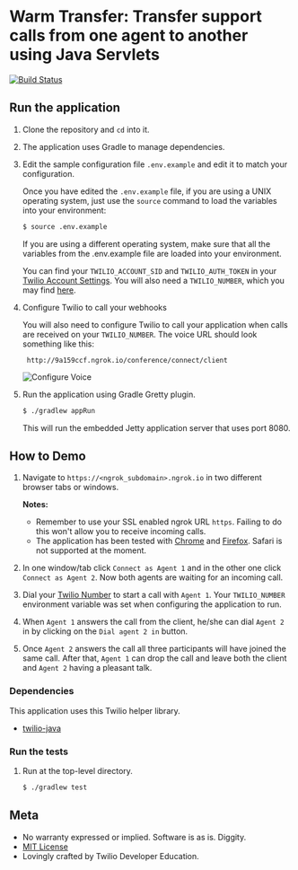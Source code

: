 # Warm Transfer: Transfer support calls from one agent to another using Java Servlets
[![Build Status](https://travis-ci.org/TwilioDevEd/warm-transfer-servlets.svg?branch=master)](https://travis-ci.org/TwilioDevEd/warm-transfer-servlets)

## Run the application

1. Clone the repository and `cd` into it.

1. The application uses Gradle to manage dependencies.

1. Edit the sample configuration file `.env.example` and edit it to match your configuration.

   Once you have edited the `.env.example` file, if you are using a UNIX operating system,
   just use the `source` command to load the variables into your environment:

   ```bash
   $ source .env.example
   ```

   If you are using a different operating system, make sure that all the
   variables from the .env.example file are loaded into your environment.

   You can find your `TWILIO_ACCOUNT_SID` and `TWILIO_AUTH_TOKEN` in your
   [Twilio Account Settings](https://www.twilio.com/user/account/settings).
   You will also need a `TWILIO_NUMBER`, which you may find [here](https://www.twilio.com/user/account/phone-numbers/incoming).

1. Configure Twilio to call your webhooks

   You will also need to configure Twilio to call your application when calls are received on your
   `TWILIO_NUMBER`. The voice URL should look something like this:

   ```
    http://9a159ccf.ngrok.io/conference/connect/client
   ```

   ![Configure Voice](http://howtodocs.s3.amazonaws.com/twilio-number-config-all-med.gif)

1. Run the application using Gradle Gretty plugin.

   ```bash
   $ ./gradlew appRun
   ```

   This will run the embedded Jetty application server that uses port 8080.

## How to Demo

1. Navigate to `https://<ngrok_subdomain>.ngrok.io` in two different
   browser tabs or windows.

   **Notes:**
   * Remember to use your SSL enabled ngrok URL `https`.
   Failing to do this won't allow you to receive incoming calls.
   * The application has been tested with [Chrome](https://www.google.com/chrome/)
   and [Firefox](https://firefox.com). Safari is not supported at the moment.

1. In one window/tab click `Connect as Agent 1` and in the other one click
   `Connect as Agent 2`. Now both agents are waiting for an incoming call.

1. Dial your [Twilio Number](https://www.twilio.com/user/account/phone-numbers/incoming)
   to start a call with `Agent 1`. Your `TWILIO_NUMBER`
   environment variable was set when configuring the application to run.

1. When `Agent 1` answers the call from the client, he/she can dial `Agent 2` in
   by clicking on the `Dial agent 2 in` button.

1. Once `Agent 2` answers the call all three participants will have joined the same
   call. After that, `Agent 1` can drop the call and leave both the client and `Agent 2`
   having a pleasant talk.

### Dependencies

This application uses this Twilio helper library.

* [twilio-java](//github.com/twilio/twilio-java)

### Run the tests

1. Run at the top-level directory.

   ```bash
   $ ./gradlew test
   ```

## Meta

* No warranty expressed or implied. Software is as is. Diggity.
* [MIT License](http://www.opensource.org/licenses/mit-license.html)
* Lovingly crafted by Twilio Developer Education.
